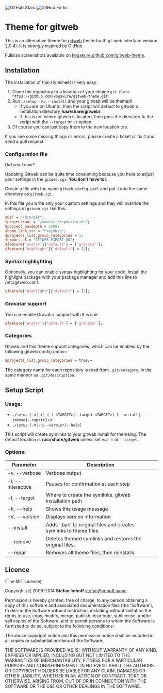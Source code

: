 ![GitHub Stars](https://img.shields.io/github/stars/kogakure/gitweb-theme.svg?style=social&label=Star)
![GitHub Forks](https://img.shields.io/github/forks/kogakure/gitweb-theme.svg?style=social&label=Fork)

# Theme for gitweb

This is an alternative theme for [gitweb] (tested with git web interface version 2.0.4). It is *strongly* inspired by GitHub.

Fullsize screenshots available on [kogakure.github.com/gitweb-theme][gitweb-theme].

## Installation
The installation of this stylesheet is very easy:

1. Clone the repository to a location of your choice `git clone https://github.com/kogakure/gitweb-theme.git`
2. Run `./setup -vi --install` and your gitweb will be themed!
    - If you are on Ubuntu, then the script will default to gitweb's installation directory **/usr/share/gitweb/**.
    - If this is not where gitweb is located, then pass the directory to the script with the `--target` or `-t` option.
3. Of course you can just copy them to the new location too.

If you see some missing things or errors, please create a ticket or fix it and send a pull request.

### Configuration file
*Did you know?*

Updating Gitweb can be quite time consuming because you have to adjust your settings in the `gitweb.cgi`. **You don’t have to!**.

Create a file with the name `gitweb_config.perl` and put it into the same directory as `gitweb.cgi`.

In this file you write only your custom settings and they will override the settings in `gitweb.cgi` like this:

```perl
$GIT = "/bin/git";
$projectroot = "/www/git/repositories";
$project_maxdepth = 2009;
$home_link_str = "Projekte";
$projects_list_group_categories = 1;
$export_ok = "GITWEB_EXPORT_OK";
$feature{'avatar'}{'default'} = ['gravatar'];
$feature{'highlight'}{'default'} = [1];
```

### Syntax highlighting
Optionally, you can enable syntax highlighting for your code. Install the highlight package with your package manager and add this line to /etc/gitweb.conf:

```perl
$feature{'highlight'}{'default'} = [1];
```

### Gravatar support
You can enable Gravatar support with this line:

```perl
$feature{'avatar'}{'default'} = ['gravatar'];
```

[gitweb]: http://git.or.cz/gitwiki/Gitweb
[gitweb-theme]: http://kogakure.github.com/gitweb-theme

### Categories

Gitweb and this theme support categories, which can be enabled by the following gitweb config option:

```perl
$projects_list_group_categories = true;¬
```

The category name for each repository is read from `.git/category`, in the same manner as `.git/description`.


## Setup Script

### Usage:
- `./setup [-v|-i] [-t <TARGET>|--target <TARGET>] [--install|--remove|--repair]` or:
- `./setup [-V|-h|--version|--help]`

This script will create symlinks to your gitweb install for themeing.  The default location is **/usr/share/gitweb** unless set via `-t` or `--target`.

### Options:
| Parameter         | Description                                                       |
| ----------------- | ----------------------------------------------------------------- |
| -v, --verbose     | Verbose output                                                    |
| -i, --interactive | Pauses for confirmation at each step                              |
| -t, --target      | Where to create the symlinks, gitweb installation path            |
| -h, --help        | Shows this usage message                                          |
| -V, --version     | Displays version information                                      |
| --install         | Adds '.bak' to original files and creates symlinks to theme files |
| --remove          | Deletes themed symlinks and restores the original files.          |
| --repair          | Removes all theme files, then reinstalls                          |

## Licence
(The MIT License)

Copyright (c) 2009-2014 **Stefan Imhoff** <stefan@imhoff.name>

Permission is hereby granted, free of charge, to any person obtaining a copy of this software and associated documentation files (the 'Software'), to deal in the Software without restriction, including without limitation the rights to use, copy, modify, merge, publish, distribute, sublicense, and/or sell copies of the Software, and to permit persons to whom the Software is furnished to do so, subject to the following conditions:

The above copyright notice and this permission notice shall be included in all copies or substantial portions of the Software.

THE SOFTWARE IS PROVIDED 'AS IS', WITHOUT WARRANTY OF ANY KIND, EXPRESS OR IMPLIED, INCLUDING BUT NOT LIMITED TO THE WARRANTIES OF MERCHANTABILITY, FITNESS FOR A PARTICULAR PURPOSE AND NONINFRINGEMENT. IN NO EVENT SHALL THE AUTHORS OR COPYRIGHT HOLDERS BE LIABLE FOR ANY CLAIM, DAMAGES OR OTHER LIABILITY, WHETHER IN AN ACTION OF CONTRACT, TORT OR OTHERWISE, ARISING FROM, OUT OF OR IN CONNECTION WITH THE SOFTWARE OR THE USE OR OTHER DEALINGS IN THE SOFTWARE.
